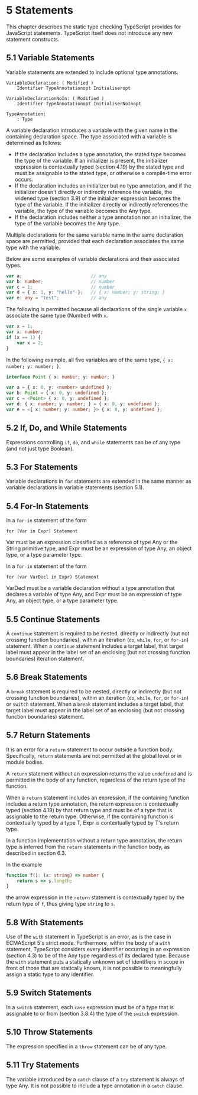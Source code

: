 # 5 Statements

This chapter describes the static type checking TypeScript provides for JavaScript statements. TypeScript
itself does not introduce any new statement constructs.

## 5.1 Variable Statements

Variable statements are extended to include optional type annotations.

```text
VariableDeclaration: ( Modified )
    Identifier TypeAnnotationopt Initialiseropt

VariableDeclarationNoIn: ( Modified )
    Identifier TypeAnnotationopt InitialiserNoInopt

TypeAnnotation:
    : Type
```

A variable declaration introduces a variable with the given name in the containing declaration space. The
type associated with a variable is determined as follows:

* If the declaration includes a type annotation, the stated type becomes the type of the variable. If
an initializer is present, the initializer expression is contextually typed (section 4.19) by the stated
type and must be assignable to the stated type, or otherwise a compile-time error occurs.
* If the declaration includes an initializer but no type annotation, and if the initializer doesn't
directly or indirectly reference the variable, the widened type (section 3.9) of the initializer
expression becomes the type of the variable. If the initializer directly or indirectly references the
variable, the type of the variable becomes the Any type.
* If the declaration includes neither a type annotation nor an initializer, the type of the variable
becomes the Any type.

Multiple declarations for the same variable name in the same declaration space are permitted, provided
that each declaration associates the same type with the variable.

Below are some examples of variable declarations and their associated types.

```typescript
var a;                          // any
var b: number;                  // number
var c = 1;                      // number
var d = { x: 1, y: "hello" };   // { x: number; y: string; }
var e: any = "test";            // any
```

The following is permitted because all declarations of the single variable `x` associate the same type
(Number) with `x`.

```typescript
var x = 1;
var x: number;
if (x == 1) {
    var x = 2;
}
```

In the following example, all five variables are of the same type, `{ x: number; y: number; }`.

```typescript
interface Point { x: number; y: number; }

var a = { x: 0, y: <number> undefined };
var b: Point = { x: 0, y: undefined };
var c = <Point> { x: 0, y: undefined };
var d: { x: number; y: number; } = { x: 0, y: undefined };
var e = <{ x: number; y: number; }> { x: 0, y: undefined };
```

## 5.2 If, Do, and While Statements

Expressions controlling `if`, `do`, and `while` statements can be of any type (and not just type Boolean).

## 5.3 For Statements

Variable declarations in `for` statements are extended in the same manner as variable declarations in
variable statements (section 5.1).

## 5.4 For-In Statements

In a `for-in` statement of the form

```text
for (Var in Expr) Statement
```

Var must be an expression classified as a reference of type Any or the String primitive type, and Expr must
be an expression of type Any, an object type, or a type parameter type.

In a `for-in` statement of the form

```text
for (var VarDecl in Expr) Statement
```

VarDecl must be a variable declaration without a type annotation that declares a variable of type Any, and
Expr must be an expression of type Any, an object type, or a type parameter type.

## 5.5 Continue Statements

A `continue` statement is required to be nested, directly or indirectly (but not crossing function
boundaries), within an iteration (`do`, `while`, `for`, or `for-in`) statement. When a `continue` statement
includes a target label, that target label must appear in the label set of an enclosing (but not crossing
function boundaries) iteration statement.


## 5.6 Break Statements

A `break` statement is required to be nested, directly or indirectly (but not crossing function boundaries),
within an iteration (`do`, `while`, `for`, or `for-in`) or `switch` statement. When a `break` statement includes a
target label, that target label must appear in the label set of an enclosing (but not crossing function
boundaries) statement.

## 5.7 Return Statements

It is an error for a `return` statement to occur outside a function body. Specifically, `return` statements are
not permitted at the global level or in module bodies.

A `return` statement without an expression returns the value `undefined` and is permitted in the body of
any function, regardless of the return type of the function.

When a `return` statement includes an expression, if the containing function includes a return type
annotation, the return expression is contextually typed (section 4.19) by that return type and must be of a
type that is assignable to the return type. Otherwise, if the containing function is contextually typed by a
type T, Expr is contextually typed by T's return type.

In a function implementation without a return type annotation, the return type is inferred from the `return`
statements in the function body, as described in section 6.3.

In the example

```typescript
function f(): (x: string) => number {
    return s => s.length;
}
```

the arrow expression in the `return` statement is contextually typed by the return type of `f`, thus giving
type `string` to `s`.

## 5.8 With Statements

Use of the `with` statement in TypeScript is an error, as is the case in ECMAScript 5's strict mode.
Furthermore, within the body of a `with` statement, TypeScript considers every identifier occurring in an
expression (section 4.3) to be of the Any type regardless of its declared type. Because the `with` statement
puts a statically unknown set of identifiers in scope in front of those that are statically known, it is not
possible to meaningfully assign a static type to any identifier.

## 5.9 Switch Statements

In a `switch` statement, each `case` expression must be of a type that is assignable to or from (section
3.8.4) the type of the `switch` expression.


## 5.10 Throw Statements

The expression specified in a `throw` statement can be of any type.

## 5.11 Try Statements

The variable introduced by a `catch` clause of a `try` statement is always of type Any. It is not possible to
include a type annotation in a `catch` clause.
